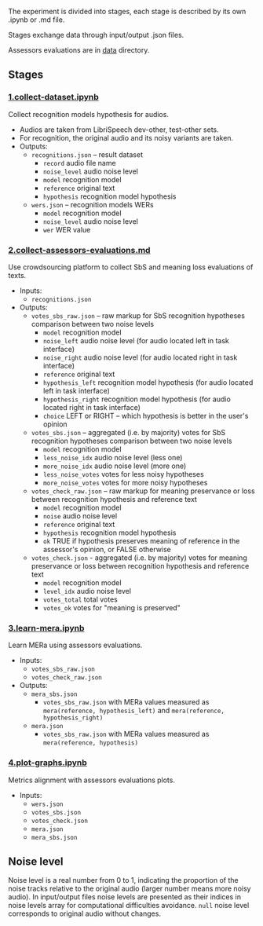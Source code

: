 The experiment is divided into stages, each stage is described by its own .ipynb or .md file.

Stages exchange data through input/output .json files.

Assessors evaluations are in [data](./data) directory.

## Stages

###  [1.collect-dataset.ipynb](./1.collect-dataset.ipynb) 
Collect recognition models hypothesis for audios.
- Audios are taken from LibriSpeech dev-other, test-other sets.
- For recognition, the original audio and its noisy variants are taken.
- Outputs:
    - `recognitions.json` – result dataset
      - `record` audio file name
      - `noise_level` audio noise level
      - `model` recognition model
      - `reference` original text
      - `hypothesis` recognition model hypothesis
    - `wers.json` – recognition models WERs
      - `model` recognition model
      - `noise_level` audio noise level
      - `wer` WER value
    
### [2.collect-assessors-evaluations.md](./2.collect-assessors-evaluations.md)
Use crowdsourcing platform to collect SbS and meaning loss evaluations of texts.
- Inputs:
    - `recognitions.json`
- Outputs:
    - `votes_sbs_raw.json` – raw markup for SbS recognition hypotheses comparison between two noise levels
      - `model` recognition model
      - `noise_left` audio noise level (for audio located left in task interface)
      - `noise_right` audio noise level (for audio located right in task interface)
      - `reference` original text
      - `hypothesis_left` recognition model hypothesis (for audio located left in task interface)
      - `hypothesis_right` recognition model hypothesis (for audio located right in task interface)
      - `choice` LEFT or RIGHT – which hypothesis is better in the user's opinion
    - `votes_sbs.json` – aggregated (i.e. by majority) votes for SbS recognition hypotheses comparison between two noise levels
      - `model` recognition model
      - `less_noise_idx` audio noise level (less one)
      - `more_noise_idx` audio noise level (more one)
      - `less_noise_votes` votes for less noisу hypotheses
      - `more_noise_votes` votes for more noisу hypotheses
    - `votes_check_raw.json` – raw markup for meaning preservance or loss between recognition hypothesis and reference text
      - `model` recognition model
      - `noise` audio noise level
      - `reference` original text
      - `hypothesis` recognition model hypothesis
      - `ok` TRUE if hypothesis preserves meaning of reference in the assessor's opinion, or FALSE otherwise
    - `votes_check.json` - aggregated (i.e. by majority) votes for meaning preservance or loss between recognition hypothesis and reference text
      - `model` recognition model
      - `level_idx` audio noise level
      - `votes_total` total votes
      - `votes_ok` votes for "meaning is preserved"
    
### [3.learn-mera.ipynb](./3.learn-mera.ipynb)
Learn MERa using assessors evaluations.
- Inputs:
    - `votes_sbs_raw.json`
    - `votes_check_raw.json`
- Outputs:
    - `mera_sbs.json`
      - `votes_sbs_raw.json` with MERa values measured as `mera(reference, hypothesis_left)` and `mera(reference, hypothesis_right)`
    - `mera.json`
      - `votes_sbs_raw.json` with MERa values measured as `mera(reference, hypothesis)`

### [4.plot-graphs.ipynb](./4.plot-graphs.ipynb)
Metrics alignment with assessors evaluations plots.
- Inputs:
    - `wers.json`
    - `votes_sbs.json`
    - `votes_check.json`
    - `mera.json`
    - `mera_sbs.json`

## Noise level

Noise level is a real number from 0 to 1, indicating the proportion of the noise tracks relative to the original audio (larger number means more noisy audio).
In input/output files noise levels are presented as their indices in noise levels array for computational difficulties avoidance.
`null` noise level corresponds to original audio without changes.